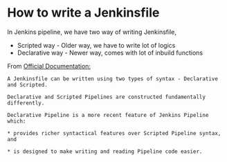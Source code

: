 # How to write a Jenkinsfile

In Jenkins pipeline, we have two way of writing Jenkinsfile,
* Scripted way - Older way, we have to write lot of logics
* Declarative way - Newer way, comes with lot of inbuild functions

From [Official Documentation:](https://www.jenkins.io/doc/book/pipeline/)

```
A Jenkinsfile can be written using two types of syntax - Declarative and Scripted.

Declarative and Scripted Pipelines are constructed fundamentally differently.

Declarative Pipeline is a more recent feature of Jenkins Pipeline which:

* provides richer syntactical features over Scripted Pipeline syntax, and

* is designed to make writing and reading Pipeline code easier.
```